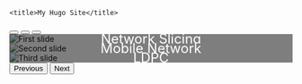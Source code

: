 <!DOCTYPE html>
<html lang="ko">
<head>
    <meta charset="UTF-8">
    <meta name="viewport" content="width=device-width, initial-scale=1.0">
    <meta name="google-site-verification" content="mYYWZHSzytx7uABkyySvuvp8qDN5Txh1GUY5JFHdQaQ" />

    <title>My Hugo Site</title>

<!-- Bootstrap CSS -->
<link href="https://cdn.jsdelivr.net/npm/bootstrap@5.3.0-alpha1/dist/css/bootstrap.min.css" rel="stylesheet">
    <style>
        .carousel-control-prev-icon,
        .carousel-control-next-icon {
            background-color: black; 
        }
        .carousel-item {
            position: relative;
        }
        .overlay {
            position: absolute;
            top: 0;
            left: 0;
            right: 0;
            bottom: 0;
            background-color: rgba(0, 0, 0, 0.5); /* 검은색 반투명 레이어 */
            display: flex;
            align-items: center;
            justify-content: center;
            color: white;
            font-size: 1.5rem; /* 텍스트 크기 조정 */
            text-align: center;
        }
    </style>    
</head>
<body>
<!-- 이미지 슬라이더 추가 -->
<div id="carouselExampleIndicators" class="carousel slide" data-bs-ride="carousel">
    <div class="carousel-indicators">
        <button type="button" data-bs-target="#carouselExampleIndicators" data-bs-slide-to="0" class="active" aria-current="true" aria-label="Slide 1"></button>
        <button type="button" data-bs-target="#carouselExampleIndicators" data-bs-slide-to="1" aria-label="Slide 2"></button>
        <button type="button" data-bs-target="#carouselExampleIndicators" data-bs-slide-to="2" aria-label="Slide 3"></button>
    </div>
    <div class="carousel-inner">
        <div class="carousel-item active">
            <img src="https://search.pstatic.net/sunny/?src=https%3A%2F%2Fmedia.licdn.com%2Fdms%2Fimage%2FC5612AQFB2wgvyvJgtw%2Farticle-cover_image-shrink_720_1280%2F0%2F1638590650925%3Fe%3D2147483647%26v%3Dbeta%26t%3DsGdKRw4Xez-OPFXEHKqQsPTNSk6VVczcwnb-1-Tc2Gs&type=sc960_832" class="d-block w-100" alt="First slide">
            <div class="overlay">Network Slicing</div>
        </div>
        <div class="carousel-item">
            <img src="https://search.pstatic.net/sunny/?src=https%3A%2F%2Fmedia-exp1.licdn.com%2Fdms%2Fimage%2FD4E12AQHKEg8wMQqB2Q%2Farticle-cover_image-shrink_720_1280%2F0%2F1666023444578%3Fe%3D2147483647%26v%3Dbeta%26t%3DLtqVVBH-S9_dVCjNkE5pCUECshvI77AjKL4ygiyLASA&type=sc960_832" class="d-block w-100" alt="Second slide">
            <div class="overlay">Mobile Network</div>
        </div>
        <div class="carousel-item">
            <img src="https://search.pstatic.net/common/?src=http%3A%2F%2Fblogfiles.naver.net%2F20091013_61%2Fkaiser38_1255412195831oOtX5_jpg%2Fa_kaiser38.jpg&type=sc960_832" class="d-block w-100" alt="Third slide">
            <div class="overlay">LDPC</div>
        </div>
    </div>
    <button class="carousel-control-prev" type="button" data-bs-target="#carouselExampleIndicators" data-bs-slide="prev">
        <span class="carousel-control-prev-icon" aria-hidden="true"></span>
        <span class="visually-hidden">Previous</span>
    </button>
    <button class="carousel-control-next" type="button" data-bs-target="#carouselExampleIndicators" data-bs-slide="next">
        <span class="carousel-control-next-icon" aria-hidden="true"></span>
        <span class="visually-hidden">Next</span>
    </button>
</div>

<!-- Bootstrap JS -->
<script src="https://cdn.jsdelivr.net/npm/bootstrap@5.3.0-alpha1/dist/js/bootstrap.bundle.min.js"></script>
</body>
</html>
